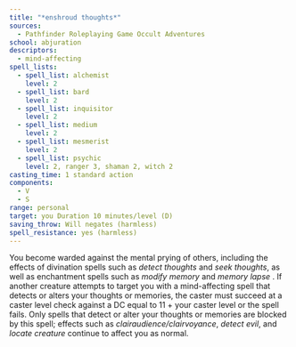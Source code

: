```yaml
---
title: "*enshroud thoughts*"
sources:
  - Pathfinder Roleplaying Game Occult Adventures
school: abjuration
descriptors:
  - mind-affecting
spell_lists:
  - spell_list: alchemist
    level: 2
  - spell_list: bard
    level: 2
  - spell_list: inquisitor
    level: 2
  - spell_list: medium
    level: 2
  - spell_list: mesmerist
    level: 2
  - spell_list: psychic
    level: 2, ranger 3, shaman 2, witch 2
casting_time: 1 standard action
components:
  - V
  - S
range: personal
target: you Duration 10 minutes/level (D)
saving_throw: Will negates (harmless)
spell_resistance: yes (harmless)
---
```


You become warded against the mental prying of others, including the effects of divination spells such as *detect thoughts* and *seek thoughts*, as well as enchantment spells such as *modify memory* and *memory lapse* . If another creature attempts to target you with a mind-affecting spell that detects or alters your thoughts or memories, the caster must succeed at a caster level check against a DC equal to 11 + your caster level or the spell fails. Only spells that detect or alter your thoughts or memories are blocked by this spell; effects such as *clairaudience/clairvoyance*, *detect evil*, and *locate creature* continue to affect you as normal.
